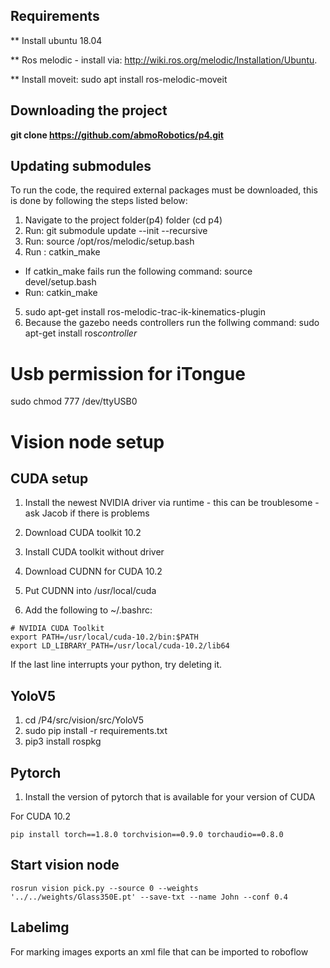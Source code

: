 ## Requirements
** Install ubuntu 18.04

** Ros melodic - install via: http://wiki.ros.org/melodic/Installation/Ubuntu.

** Install moveit: sudo apt install ros-melodic-moveit
## Downloading the project
**git clone https://github.com/abmoRobotics/p4.git**
## Updating submodules
To run the code, the required external packages must be downloaded, this is done by following the steps listed below:
1. Navigate to the project folder(p4) folder (cd p4)
2. Run: git submodule update --init --recursive
3. Run: source /opt/ros/melodic/setup.bash
4. Run : catkin_make
  - If catkin_make fails run the following command: source devel/setup.bash
  - Run: catkin_make
5. sudo apt-get install ros-melodic-trac-ik-kinematics-plugin
6. Because the gazebo needs controllers run the follwing command: sudo apt-get install ros*controller*


# Usb permission for iTongue
sudo chmod 777 /dev/ttyUSB0


# Vision node setup
## CUDA setup

1. Install the newest NVIDIA driver via runtime - this can be troublesome - ask Jacob if there is problems

2. Download CUDA toolkit 10.2
3. Install CUDA toolkit without driver
4. Download CUDNN for CUDA 10.2
5. Put CUDNN into /usr/local/cuda

6. Add the following to ~/.bashrc:
```
# NVIDIA CUDA Toolkit
export PATH=/usr/local/cuda-10.2/bin:$PATH
export LD_LIBRARY_PATH=/usr/local/cuda-10.2/lib64
```

If the last line interrupts your python, try deleting it.

## YoloV5
1. cd /P4/src/vision/src/YoloV5
2. sudo pip install -r requirements.txt
3. pip3 install rospkg

## Pytorch
1. Install the version of pytorch that is available for your version of CUDA

For CUDA 10.2
```
pip install torch==1.8.0 torchvision==0.9.0 torchaudio==0.8.0
```

## Start vision node 
```
rosrun vision pick.py --source 0 --weights '../../weights/Glass350E.pt' --save-txt --name John --conf 0.4
```
## Labelimg
For marking images
exports an xml file that can be imported to roboflow
